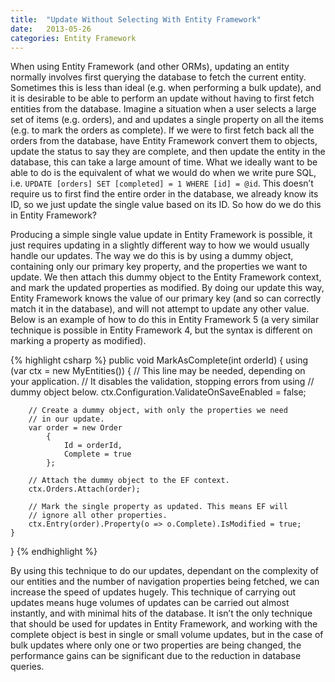 ```yaml
---
title:  "Update Without Selecting With Entity Framework"
date:   2013-05-26
categories: Entity Framework
---
```


When using Entity Framework (and other ORMs), updating an entity normally involves first querying the database to fetch the current entity. Sometimes this is less than ideal (e.g. when performing a bulk update), and it is desirable to be able to perform an update without having to first fetch entities from the database. Imagine a situation when a user selects a large set of items (e.g. orders), and and updates a single property on all the items (e.g. to mark the orders as complete). If we were to first fetch back all the orders from the database, have Entity Framework convert them to objects, update the status to say they are complete, and then update the entity in the database, this can take a large amount of time. What we ideally want to be able to do is the equivalent of what we would do when we write pure SQL, i.e.  `UPDATE [orders] SET [completed] = 1 WHERE [id] = @id`. This doesn’t require us to first find the entire order in the database, we already know its ID, so we just update the single value based on its ID. So how do we do this in Entity Framework?

Producing a simple single value update in Entity Framework is possible, it just requires updating in a slightly different way to how we would usually handle our updates. The way we do this is by using a dummy object, containing only our primary key property, and the properties we want to update. We then attach this dummy object to the Entity Framework context, and mark the updated properties as modified. By doing our update this way, Entity Framework knows the value of our primary key (and so can correctly match it in the database), and will not attempt to update any other value. Below is an example of how to do this in Entity Framework 5 (a very similar technique is possible in Entity Framework 4, but the syntax is different on marking a property as modified).

{% highlight csharp %}
public void MarkAsComplete(int orderId)
{
    using (var ctx = new MyEntities())
    {
        // This line may be needed, depending on your application.
        // It disables the validation, stopping errors from using
        // dummy object below.
        ctx.Configuration.ValidateOnSaveEnabled = false;

        // Create a dummy object, with only the properties we need
        // in our update.
        var order = new Order
            {
                Id = orderId,
                Complete = true
            };

        // Attach the dummy object to the EF context.
        ctx.Orders.Attach(order);

        // Mark the single property as updated. This means EF will
        // ignore all other properties.
        ctx.Entry(order).Property(o => o.Complete).IsModified = true;
    }
}
{% endhighlight %}

By using this technique to do our updates, dependant on the complexity of our entities and the number of navigation properties being fetched, we can increase the speed of updates hugely. This technique of carrying out updates means huge volumes of updates can be carried out almost instantly, and with minimal hits of the database. It isn’t the only technique that should be used for updates in Entity Framework, and working with the complete object is best in single or small volume updates, but in the case of bulk updates where only one or two properties are being changed, the performance gains can be significant due to the reduction in database queries.
